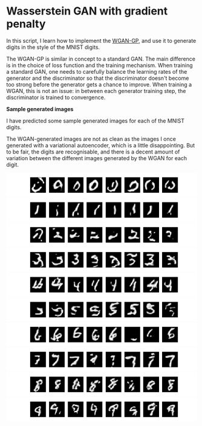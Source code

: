 Wasserstein GAN with gradient penalty
========

In this script, I learn how to implement the [WGAN-GP](https://arxiv.org/pdf/1704.00028.pdf),
and use it to generate digits in the style of the MNIST digits.

The WGAN-GP is similar in concept to a standard GAN. The main difference is in the choice of loss function and the training mechanism.
When training a standard GAN, one needs to carefully balance the learning rates of the generator and the discriminator
so that the discriminator doesn't become too strong before the generator gets a chance to improve.
When training a WGAN, this is not an issue: in between each generator training step, the discriminator
is trained to convergence.


**Sample generated images**

I have predicted some sample generated images for each of the MNIST digits.

The WGAN-generated images are not as clean as the images I once generated with a variational autoencoder, which is a little disappointing.
But to be fair, the digits are recognisable,
and there is a decent amount of variation between the different images generated by the WGAN for each digit.

![0](images/digit_0.png)
![1](images/digit_1.png)
![2](images/digit_2.png)
![3](images/digit_3.png)
![4](images/digit_4.png)
![5](images/digit_5.png)
![6](images/digit_6.png)
![7](images/digit_7.png)
![8](images/digit_8.png)
![9](images/digit_9.png)
